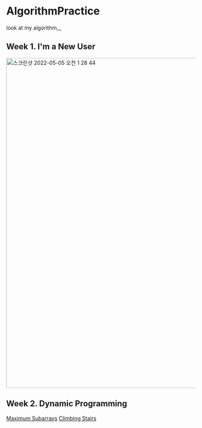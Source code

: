# AlgorithmPractice
look at my algorithm,,, 

## Week 1. I'm a New User
<img width="877" alt="스크린샷 2022-05-05 오전 1 28 44" src="https://user-images.githubusercontent.com/70755576/166727450-5c3bfdb2-9d43-4934-bf0b-1d75a4ed604e.png">

## Week 2. Dynamic Programming
[Maximum Subarrays]()
[Climbing Stairs](https://github.com/Zion-min/AlgorithmPractice/blob/main/LeetCode/climbStairs.py)

